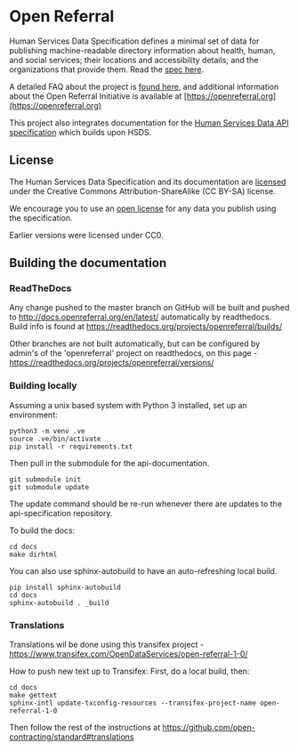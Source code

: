 # Open Referral

Human Services Data Specification defines a minimal set of data for publishing machine-readable directory information about health, human, and social services; their locations and accessibility details; and the organizations that provide them. Read the [spec here](http://docs.openreferral.org).

A detailed FAQ about the project is [found here](http://docs.openreferral.org/en/latest/faq), and additional information about the Open Referral Initiative is available at [https://openreferral.org](https://openreferral.org)

This project also integrates documentation for the [Human Services Data API specification](https://github.com/openreferral/api-specification) which builds upon HSDS.

## License

The Human Services Data Specification and its documentation are [licensed](LICENSE) under the Creative Commons Attribution-ShareAlike (CC BY-SA) license.

We encourage you to use an [open license](http://licenses.opendefinition.org/) for any data you publish using the specification. 

Earlier versions were licensed under CC0.

## Building the documentation

### ReadTheDocs

Any change pushed to the master branch on GitHub will be built and pushed to http://docs.openreferral.org/en/latest/ automatically by readthedocs. Build info is found at https://readthedocs.org/projects/openreferral/builds/

Other branches are not built automatically, but can be configured by admin's of the 'openreferral' project on readthedocs, on this page - https://readthedocs.org/projects/openreferral/versions/

### Building locally

Assuming a unix based system with Python 3 installed, set up an environment:

```
python3 -m venv .ve    
source .ve/bin/activate
pip install -r requirements.txt
```

Then pull in the submodule for the api-documentation. 

```
git submodule init
git submodule update
```

The update command should be re-run whenever there are updates to the api-specification repository. 

To build the docs:

```
cd docs
make dirhtml
```

You can also use sphinx-autobuild to have an auto-refreshing local build.

```
pip install sphinx-autobuild
cd docs
sphinx-autobuild . _build
```

### Translations

Translations wil be done using this transifex project - https://www.transifex.com/OpenDataServices/open-referral-1-0/

How to push new text up to Transifex:
First, do a local build, then:

```
cd docs
make gettext
sphinx-intl update-txconfig-resources --transifex-project-name open-referral-1-0
```

Then follow the rest of the instructions at https://github.com/open-contracting/standard#translations
